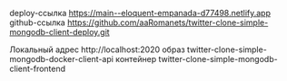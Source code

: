 deploy-ссылка https://main--eloquent-empanada-d77498.netlify.app
github-ссылка https://github.com/aaRomanets/twitter-clone-simple-mongodb-client-deploy.git

Локальный адрес http://localhost:2020
образ twitter-clone-simple-mongodb-docker-client-api
контейнер twitter-clone-simple-mongodb-client-frontend